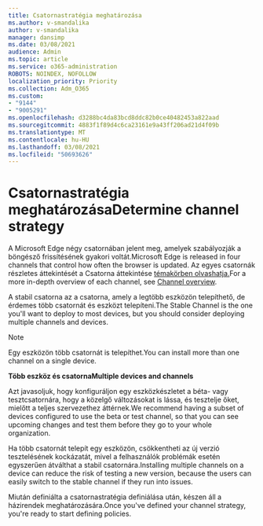 ```yaml
---
title: Csatornastratégia meghatározása
ms.author: v-smandalika
author: v-smandalika
manager: dansimp
ms.date: 03/08/2021
audience: Admin
ms.topic: article
ms.service: o365-administration
ROBOTS: NOINDEX, NOFOLLOW
localization_priority: Priority
ms.collection: Adm_O365
ms.custom:
- "9144"
- "9005291"
ms.openlocfilehash: d3288bc4da83bcd8ddc82b0ce40482453a822aad
ms.sourcegitcommit: 4883f1f89d4c6ca23161e9a43ff206ad21d4f09b
ms.translationtype: MT
ms.contentlocale: hu-HU
ms.lasthandoff: 03/08/2021
ms.locfileid: "50693626"
---
```

# <a name="determine-channel-strategy"></a><span data-ttu-id="c622a-102">Csatornastratégia meghatározása</span><span class="sxs-lookup"><span data-stu-id="c622a-102">Determine channel strategy</span></span>

<span data-ttu-id="c622a-103">A Microsoft Edge négy csatornában jelent meg, amelyek szabályozják a böngésző frissítésének gyakori voltát.</span><span class="sxs-lookup"><span data-stu-id="c622a-103">Microsoft Edge is released in four channels that control how often the browser is updated.</span></span> <span data-ttu-id="c622a-104">Az egyes csatornák részletes áttekintését a Csatorna áttekintése [témakörben olvashatja.](https://docs.microsoft.com/DeployEdge/microsoft-edge-channels#channel-overview)</span><span class="sxs-lookup"><span data-stu-id="c622a-104">For a more in-depth overview of each channel, see [Channel overview](https://docs.microsoft.com/DeployEdge/microsoft-edge-channels#channel-overview).</span></span>

<span data-ttu-id="c622a-105">A stabil csatorna az a csatorna, amely a legtöbb eszközön telepíthető, de érdemes több csatornát és eszközt telepíteni.</span><span class="sxs-lookup"><span data-stu-id="c622a-105">The Stable Channel is the one you'll want to deploy to most devices, but you should consider deploying multiple channels and devices.</span></span>

> [!NOTE]
> <span data-ttu-id="c622a-106">Egy eszközön több csatornát is telepíthet.</span><span class="sxs-lookup"><span data-stu-id="c622a-106">You can install more than one channel on a single device.</span></span>

<span data-ttu-id="c622a-107">**Több eszköz és csatorna**</span><span class="sxs-lookup"><span data-stu-id="c622a-107">**Multiple devices and channels**</span></span>

<span data-ttu-id="c622a-108">Azt javasoljuk, hogy konfiguráljon egy eszközkészletet a béta- vagy tesztcsatornára, hogy a közelgő változásokat is lássa, és tesztelje őket, mielőtt a teljes szervezethez áttérnek.</span><span class="sxs-lookup"><span data-stu-id="c622a-108">We recommend having a subset of devices configured to use the beta or test channel, so that you can see upcoming changes and test them before they go to your whole organization.</span></span>

<span data-ttu-id="c622a-109">Ha több csatornát telepít egy eszközön, csökkentheti az új verzió tesztelésének kockázatát, mivel a felhasználók problémák esetén egyszerűen átválthat a stabil csatornára.</span><span class="sxs-lookup"><span data-stu-id="c622a-109">Installing multiple channels on a device can reduce the risk of testing a new version, because the users can easily switch to the stable channel if they run into issues.</span></span>

<span data-ttu-id="c622a-110">Miután definiálta a csatornastratégia definiálása után, készen áll a házirendek meghatározására.</span><span class="sxs-lookup"><span data-stu-id="c622a-110">Once you've defined your channel strategy, you're ready to start defining policies.</span></span>

